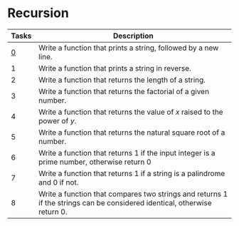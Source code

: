 # Recursion

| Tasks | Description |
| ---| --- |
| [0](0x08-recursion/0-puts_recursion.c) | Write a function that prints a string, followed by a new line. |
| 1 | Write a function that prints a string in reverse. |
| 2 | Write a function that returns the length of a string. |
| 3 | Write a function that returns the factorial of a given number. |
| 4 | Write a function that returns the value of *x* raised to the power of *y*. |
| 5 | Write a function that returns the natural square root of a number. |
| 6 | Write a function that returns 1 if the input integer is a prime number, otherwise return 0 |
| 7 | Write a function that returns 1 if a string is a palindrome and 0 if not. |
| 8 | Write a function that compares two strings and returns 1 if the strings can be considered identical, otherwise return 0.|
